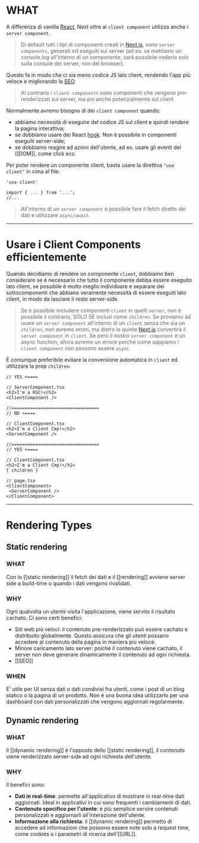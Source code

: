 # WHAT

A differenza di vanilla [React](React.md), Next oltre ai `client component` utilizza anche i `server component`.

>Di default tutti i tipi di componenti creati in [Next.js](Next.js), sono `server components`, generati ed eseguiti sul server (ad es. se mettiamo un console.log all'interno di un componente, sarà possibile vederlo solo sulla console del server, non del browser).

Questo fa in modo che ci sia meno codice JS lato client, rendendo l'app più veloce e migliorando la [SEO](SEO).

>Al contrario i `client components` sono componenti che vengono pre-renderizzati sul server, ma poi anche potenzialmente sul client.

Normalmente avremo bisogno di dei `client component` quando:

- abbiamo necessità di eseguire del codice JS sul client e quindi rendere la pagina interattiva;
- se dobbiamo usare dei React [hook](hook). Non è possibile in componenti eseguiti server-side;
- se dobbiamo reagire ad azioni dell'utente, ad es. usare gli eventi del [[DOM]], come click ecc.

Per poter rendere un componente client, basta usare la direttiva `"use client"` in cima al file:

```tsx
'use client'

import { ... } from '...';
//...
```

>All'interno di un `server component` è possibile fare il fetch diretto dei dati e utilizzare `async/await`.

---

# Usare i Client Components efficientemente

Quando decidiamo di rendere un componente `client`, dobbiamo ben considerare se è necessario che tutto il componente debba essere eseguito lato client, se possibile è molto meglio individuare e separare dei sottocomponenti che abbiano veramente necessità di essere eseguiti lato client, in modo da lasciare il resto server-side.

>Se è possibile includere componenti `client` in quelli `server`, non è possibile il contrario, SOLO SE inclusi come `children`. Se proviamo ad usare un `server component` all'interno di un `client` senza che sia un `children`, non avremo errori, ma dietro le quinte [Next.js](Next.js) convertirà il `server component` in `client`.
>Se però il nostro `server component` è un async function, allora avremo un errore perché come sappiamo i `client component` non possono essere `async`.

È comunque preferibile evitare la conversione automatica in `client` ed utilizzare la prop `children`.

```tsx
// YES <====

// ServerComponent.tsx
<h2>I'm a RSC!</h2>
<ClientComponent />

//=================================
// NO <====

// ClientComponent.tsx
<h2>I'm a Client Cmp!</h2>
<ServerComponent />

//=================================
// YES <====

// ClientComponent.tsx
<h2>I'm a Client Cmp!</h2>
{ children }

// page.tsx
<ClientComponent>
 <ServerComponent />
</ClientComponent>
```

---

# Rendering Types

## Static rendering

### WHAT

Con lo [[static rendering]] il fetch dei dati e il [[rendering]] avviene server side a build-time o quando i dati vengono rivalidati.
### WHY

Ogni qualvolta un utente visita l'applicazione, viene servito il risultato cachato. Ci sono certi benefici:
- Siti web più veloci: il contenuto pre-renderizzato può essere cachato e distribuito globalmente. Questo assicura che gli utenti possano accedere al contenuto della pagina in maniera più veloce.
- Minore caricamento lato server: poichè il contenuto viene cachato, il server non deve generare dinamicamente il contenuto ad ogni richiesta.
- [[SEO]]
### WHEN

E' utile per UI senza dati o dati condivisi fra utenti, come i post di un blog statico o la pagina di un prodotto.
Non è una buona idea utilizzarlo per una dashboard con dati personalizzati che vengono aggiornati regolarmente.

## Dynamic rendering

### WHAT

Il [[dynamic rendering]] è l'opposto dello [[static rendering]], il contenuto viene renderizzato server-side ad ogni richiesta dell'utente.
### WHY

Il benefici sono:

- **Dati in real-time**: permette all'applicativo di mostrare in real-time dati aggiornati. Ideal in applicativi in cui sono frequenti i cambiamenti di dati.
- **Contenuto specifico per l'utente**: è più semplice servire contenuti personalizzati e aggiornarli all'interazione dell'utente.
- **Informazione alla richiesta**: il [[dynamic rendering]] permetto di accedere ad informazioni che possono essere note solo a request time, come cookies o i parametri di ricerca dell'[[URL]].

